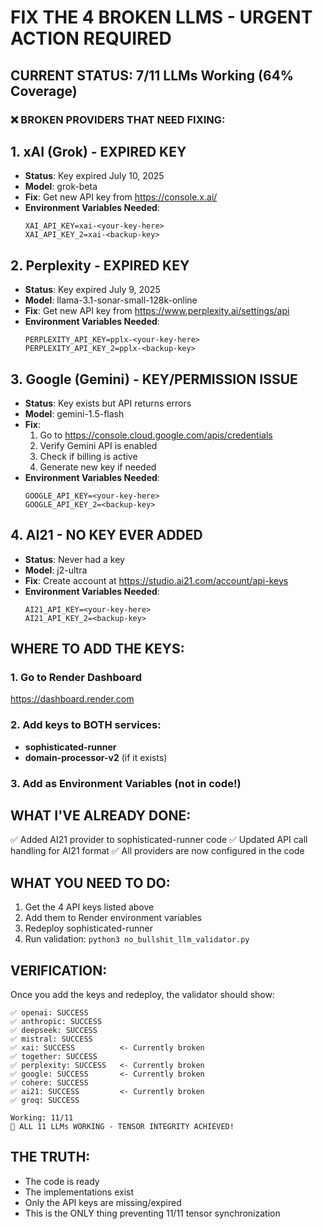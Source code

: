 # FIX THE 4 BROKEN LLMS - URGENT ACTION REQUIRED

## CURRENT STATUS: 7/11 LLMs Working (64% Coverage)

### ❌ BROKEN PROVIDERS THAT NEED FIXING:

## 1. xAI (Grok) - EXPIRED KEY
- **Status**: Key expired July 10, 2025
- **Model**: grok-beta
- **Fix**: Get new API key from https://console.x.ai/
- **Environment Variables Needed**:
  ```
  XAI_API_KEY=xai-<your-key-here>
  XAI_API_KEY_2=xai-<backup-key>
  ```

## 2. Perplexity - EXPIRED KEY
- **Status**: Key expired July 9, 2025
- **Model**: llama-3.1-sonar-small-128k-online
- **Fix**: Get new API key from https://www.perplexity.ai/settings/api
- **Environment Variables Needed**:
  ```
  PERPLEXITY_API_KEY=pplx-<your-key-here>
  PERPLEXITY_API_KEY_2=pplx-<backup-key>
  ```

## 3. Google (Gemini) - KEY/PERMISSION ISSUE
- **Status**: Key exists but API returns errors
- **Model**: gemini-1.5-flash
- **Fix**: 
  1. Go to https://console.cloud.google.com/apis/credentials
  2. Verify Gemini API is enabled
  3. Check if billing is active
  4. Generate new key if needed
- **Environment Variables Needed**:
  ```
  GOOGLE_API_KEY=<your-key-here>
  GOOGLE_API_KEY_2=<backup-key>
  ```

## 4. AI21 - NO KEY EVER ADDED
- **Status**: Never had a key
- **Model**: j2-ultra
- **Fix**: Create account at https://studio.ai21.com/account/api-keys
- **Environment Variables Needed**:
  ```
  AI21_API_KEY=<your-key-here>
  AI21_API_KEY_2=<backup-key>
  ```

## WHERE TO ADD THE KEYS:

### 1. Go to Render Dashboard
https://dashboard.render.com

### 2. Add keys to BOTH services:
- **sophisticated-runner**
- **domain-processor-v2** (if it exists)

### 3. Add as Environment Variables (not in code!)

## WHAT I'VE ALREADY DONE:
✅ Added AI21 provider to sophisticated-runner code
✅ Updated API call handling for AI21 format
✅ All providers are now configured in the code

## WHAT YOU NEED TO DO:
1. Get the 4 API keys listed above
2. Add them to Render environment variables
3. Redeploy sophisticated-runner
4. Run validation: `python3 no_bullshit_llm_validator.py`

## VERIFICATION:
Once you add the keys and redeploy, the validator should show:
```
✅ openai: SUCCESS
✅ anthropic: SUCCESS
✅ deepseek: SUCCESS
✅ mistral: SUCCESS
✅ xai: SUCCESS          <- Currently broken
✅ together: SUCCESS
✅ perplexity: SUCCESS   <- Currently broken
✅ google: SUCCESS       <- Currently broken
✅ cohere: SUCCESS
✅ ai21: SUCCESS         <- Currently broken
✅ groq: SUCCESS

Working: 11/11
🎉 ALL 11 LLMs WORKING - TENSOR INTEGRITY ACHIEVED!
```

## THE TRUTH:
- The code is ready
- The implementations exist
- Only the API keys are missing/expired
- This is the ONLY thing preventing 11/11 tensor synchronization